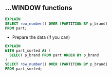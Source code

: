 ## ...WINDOW functions

```sql
EXPLAIN
SELECT row_number() OVER (PARTITION BY p_brand)
FROM part;
```

* Prepare the data (if you can)

```sql
EXPLAIN
WITH part_sorted AS (
  SELECT p_brand FROM part ORDER BY p_brand
)
SELECT row_number() OVER (PARTITION BY p_brand)
FROM part_sorted;
```
